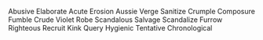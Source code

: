 Abusive
Elaborate
Acute
Erosion
Aussie
Verge
Sanitize
Crumple
Composure
Fumble
Crude
Violet
Robe
Scandalous
Salvage
Scandalize
Furrow
Righteous
Recruit
Kink
Query
Hygienic
Tentative
Chronological
